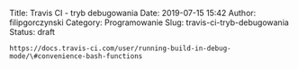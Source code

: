 Title: Travis CI - tryb debugowania
Date: 2019-07-15 15:42
Author: filipgorczynski
Category: Programowanie
Slug: travis-ci-tryb-debugowania
Status: draft

`https://docs.travis-ci.com/user/running-build-in-debug-mode/\#convenience-bash-functions`
